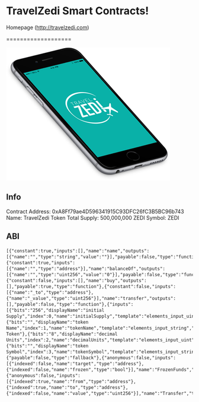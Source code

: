 # TravelZedi Smart Contracts!
Homepage (http://travelzedi.com)

===================

<img src="assets/mobile-header.png" />

Info
-------------
Contract Address: 0xA8Ff79ae4D596341915C93DFC26fC3B5BC96b743
Name: TravelZedi Token
Total Supply: 500,000,000 ZEDI
Symbol: ZEDI

ABI
-------------
```
[{"constant":true,"inputs":[],"name":"name","outputs":[{"name":"","type":"string","value":""}],"payable":false,"type":"function"},{"constant":true,"inputs":[{"name":"","type":"address"}],"name":"balanceOf","outputs":[{"name":"","type":"uint256","value":"0"}],"payable":false,"type":"function"},{"constant":false,"inputs":[],"name":"buy","outputs":[],"payable":true,"type":"function"},{"constant":false,"inputs":[{"name":"_to","type":"address"},{"name":"_value","type":"uint256"}],"name":"transfer","outputs":[],"payable":false,"type":"function"},{"inputs":[{"bits":"256","displayName":"initial Supply","index":0,"name":"initialSupply","template":"elements_input_uint","type":"uint256","typeShort":"uint","value":"500000000000000000000000000"},{"bits":"","displayName":"token Name","index":1,"name":"tokenName","template":"elements_input_string","type":"string","typeShort":"string","value":"TravelZedi Token"},{"bits":"8","displayName":"decimal Units","index":2,"name":"decimalUnits","template":"elements_input_uint","type":"uint8","typeShort":"uint","value":"18"},{"bits":"","displayName":"token Symbol","index":3,"name":"tokenSymbol","template":"elements_input_string","type":"string","typeShort":"string","value":"ZEDI"}],"payable":false,"type":"constructor"},{"payable":false,"type":"fallback"},{"anonymous":false,"inputs":[{"indexed":false,"name":"target","type":"address"},{"indexed":false,"name":"frozen","type":"bool"}],"name":"FrozenFunds","type":"event"},{"anonymous":false,"inputs":[{"indexed":true,"name":"from","type":"address"},{"indexed":true,"name":"to","type":"address"},{"indexed":false,"name":"value","type":"uint256"}],"name":"Transfer","type":"event"}]
```